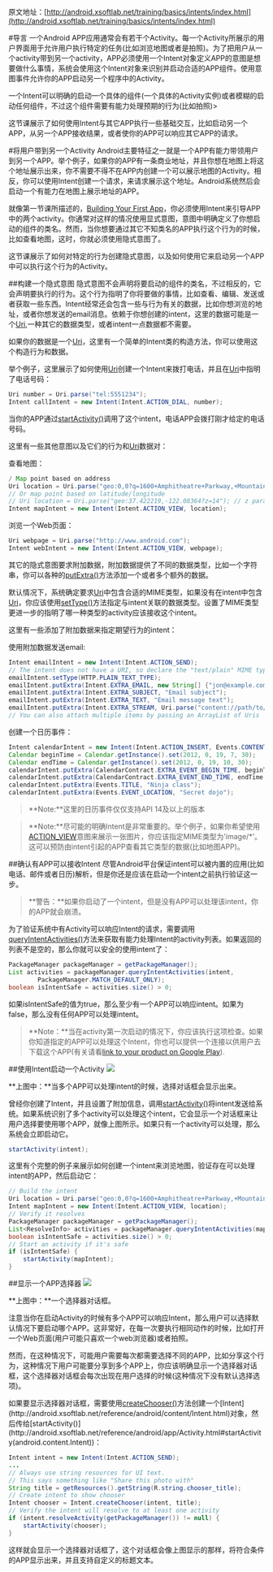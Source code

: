 原文地址：[http://android.xsoftlab.net/training/basics/intents/index.html](http://android.xsoftlab.net/training/basics/intents/index.html)

#导言
一个Android APP应用通常会有若干个Activity。每一个Activity所展示的用户界面用于允许用户执行特定的任务(比如浏览地图或者是拍照)。为了把用户从一个activity带到另一个activity，APP必须使用一个Intent对象定义APP的意图是想要做什么事情，系统会使用这个Intent对象来识别并启动合适的APP组件。使用意图事件允许你的APP启动另一个程序中的Activity。

一个Intent可以明确的启动一个具体的组件(一个具体的Activity实例)或者模糊的启动任何组件，不过这个组件需要有能力处理预期的行为(比如拍照)>

这节课展示了如何使用Intent与其它APP执行一些基础交互，比如启动另一个APP，从另一个APP接收结果，或者使你的APP可以响应其它APP的请求。

#将用户带到另一个Activity
Android主要特征之一就是一个APP有能力带领用户到另一个APP。举个例子，如果你的APP有一条商业地址，并且你想在地图上将这个地址展示出来，你不需要不得不在APP内创建一个可以展示地图的Activity。相反，你可以使用Intent创建一个请求，来请求展示这个地址。Android系统然后会启动一个有能力在地图上展示地址的APP。

就像第一节课所描述的，[Building Your First App](http://android.xsoftlab.net/training/basics/firstapp/index.html)，你必须使用Intent来引导APP中的两个activity。你通常对这样的情况使用显式意图，意图中明确定义了你想启动的组件的类名。然而，当你想要通过其它不知类名的APP执行这个行为的时候，比如查看地图，这时，你就必须使用隐式意图了。

这节课展示了如何对特定的行为创建隐式意图，以及如何使用它来启动另一个APP中可以执行这个行为的Activity。

##构建一个隐式意图
隐式意图不会声明将要启动的组件的类名，不过相反的，它会声明要执行的行为。这个行为指明了你将要做的事情，比如查看、编辑、发送或者获取一些东西。Intent经常还会包含一些与行为有关的数据，比如你想浏览的地址，或者你想发送的email消息。依赖于你想创建的intent，这里的数据可能是一个[Uri](http://android.xsoftlab.net/reference/android/net/Uri.html),一种其它的数据类型，或者intent一点数据都不需要。

如果你的数据是一个[Uri](http://android.xsoftlab.net/reference/android/net/Uri.html)，这里有一个简单的Intent类的构造方法，你可以使用这个构造行为和数据。

举个例子，这里展示了如何使用[Uri](http://android.xsoftlab.net/reference/android/net/Uri.html)创建一个Intent来拨打电话，并且在[Uri](http://android.xsoftlab.net/reference/android/net/Uri.html)中指明了电话号码：
```java
Uri number = Uri.parse("tel:5551234");
Intent callIntent = new Intent(Intent.ACTION_DIAL, number);
```

当你的APP通过[startActivity()](http://android.xsoftlab.net/reference/android/app/Activity.html#startActivity(android.content.Intent))调用了这个intent，电话APP会拨打刚才给定的电话号码。

这里有一些其他意图以及它们的行为和[Uri](http://android.xsoftlab.net/reference/android/net/Uri.html)数据对：

查看地图：
```java
/ Map point based on address
Uri location = Uri.parse("geo:0,0?q=1600+Amphitheatre+Parkway,+Mountain+View,+California");
// Or map point based on latitude/longitude
// Uri location = Uri.parse("geo:37.422219,-122.08364?z=14"); // z param is zoom level
Intent mapIntent = new Intent(Intent.ACTION_VIEW, location);
```

浏览一个Web页面：
```java
Uri webpage = Uri.parse("http://www.android.com");
Intent webIntent = new Intent(Intent.ACTION_VIEW, webpage);
```

其它的隐式意图要求附加数据，附加数据提供了不同的数据类型，比如一个字符串，你可以各种的[putExtra()](http://android.xsoftlab.net/reference/android/content/Intent.html#putExtra(java.lang.String,%20java.lang.String))方法添加一个或者多个额外的数据。

默认情况下，系统确定要求[Uri](http://android.xsoftlab.net/reference/android/net/Uri.html)中包含合适的MIME类型，如果没有在intent中包含[Uri](http://android.xsoftlab.net/reference/android/net/Uri.html)，你应该使用[setType()](http://android.xsoftlab.net/reference/android/content/Intent.html#setType(java.lang.String))方法指定与intent关联的数据类型。设置了MIME类型更进一步的指明了哪一种类型的activity应该接收这个intent。

这里有一些添加了附加数据来指定期望行为的intent：

使用附加数据发送email:
```java
Intent emailIntent = new Intent(Intent.ACTION_SEND);
// The intent does not have a URI, so declare the "text/plain" MIME type
emailIntent.setType(HTTP.PLAIN_TEXT_TYPE);
emailIntent.putExtra(Intent.EXTRA_EMAIL, new String[] {"jon@example.com"}); // recipients
emailIntent.putExtra(Intent.EXTRA_SUBJECT, "Email subject");
emailIntent.putExtra(Intent.EXTRA_TEXT, "Email message text");
emailIntent.putExtra(Intent.EXTRA_STREAM, Uri.parse("content://path/to/email/attachment"));
// You can also attach multiple items by passing an ArrayList of Uris
```

创建一个日历事件：
```java
Intent calendarIntent = new Intent(Intent.ACTION_INSERT, Events.CONTENT_URI);
Calendar beginTime = Calendar.getInstance().set(2012, 0, 19, 7, 30);
Calendar endTime = Calendar.getInstance().set(2012, 0, 19, 10, 30);
calendarIntent.putExtra(CalendarContract.EXTRA_EVENT_BEGIN_TIME, beginTime.getTimeInMillis());
calendarIntent.putExtra(CalendarContract.EXTRA_EVENT_END_TIME, endTime.getTimeInMillis());
calendarIntent.putExtra(Events.TITLE, "Ninja class");
calendarIntent.putExtra(Events.EVENT_LOCATION, "Secret dojo");
```
> **Note:**这里的日历事件仅仅支持API 14及以上的版本

> **Note:**尽可能的明确Intent是非常重要的。举个例子，如果你希望使用[ACTION_VIEW](http://android.xsoftlab.net/reference/android/content/Intent.html#ACTION_VIEW)意图来展示一张图片，你应该指定MIME类型为'image/*'。这可以预防由intent引起的APP查看其它类型的数据(比如地图APP)。


##确认有APP可以接收Intent
尽管Android平台保证intent可以被内置的应用(比如电话、邮件或者日历)解析，但是你还是应该在启动一个intent之前执行验证这一步。

>**警告：**如果你启动了一个intent，但是没有APP可以处理该intent，你的APP就会崩溃。

为了验证系统中有Activity可以响应Intent的请求，需要调用[queryIntentActivities()](http://android.xsoftlab.net/reference/android/content/pm/PackageManager.html#queryIntentActivities(android.content.Intent,%20int))方法来获取有能力处理Intent的activity列表。如果返回的列表不是空的，那么你就可以安全的使用intent了：
```java
PackageManager packageManager = getPackageManager();
List activities = packageManager.queryIntentActivities(intent,
        PackageManager.MATCH_DEFAULT_ONLY);
boolean isIntentSafe = activities.size() > 0;
```

如果isIntentSafe的值为true，那么至少有一个APP可以响应intent。如果为false，那么没有任何APP可以处理intent。

>**Note：**当在activity第一次启动的情况下，你应该执行这项检查。如果你知道指定的APP可以处理这个Intent，你也可以提供一个连接以供用户去下载这个APP(有关请看[link to your product on Google Play](http://android.xsoftlab.net/distribute/tools/promote/linking.html)).

##使用Intent启动一个Activity
![](http://android.xsoftlab.net/images/training/basics/intents-choice.png)

**上图中：**当多个APP可以处理intent的时候，选择对话框会显示出来。

曾经你创建了Intent，并且设置了附加信息，调用[startActivity()](http://android.xsoftlab.net/reference/android/app/Activity.html#startActivity(android.content.Intent))将intent发送给系统。如果系统识别了多个activity可以处理这个intent，它会显示一个对话框来让用户选择要使用哪个APP，就像上图所示。如果只有一个activity可以处理，那么系统会立即启动它。
```java
startActivity(intent);
```

这里有个完整的例子来展示如何创建一个intent来浏览地图，验证存在可以处理intent的APP，然后启动它：
```java
// Build the intent
Uri location = Uri.parse("geo:0,0?q=1600+Amphitheatre+Parkway,+Mountain+View,+California");
Intent mapIntent = new Intent(Intent.ACTION_VIEW, location);
// Verify it resolves
PackageManager packageManager = getPackageManager();
List<ResolveInfo> activities = packageManager.queryIntentActivities(mapIntent, 0);
boolean isIntentSafe = activities.size() > 0;
// Start an activity if it's safe
if (isIntentSafe) {
    startActivity(mapIntent);
}
```

##显示一个APP选择器
![](http://android.xsoftlab.net/images/training/basics/intent-chooser.png)

**上图中：**一个选择器对话框。

注意当你在启动Activity的时候有多个APP可以响应Intent，那么用户可以选择默认情况下要启动哪个APP。这非常好，在每一次要执行相同动作的时候，比如打开一个Web页面(用户可能只喜欢一个web浏览器)或者拍照。

然而，在这种情况下，可能用户需要每次都需要选择不同的APP，比如分享这个行为，这种情况下用户可能要分享到多个APP上，你应该明确显示一个选择器对话框，这个选择器对话框会每次出现在用户选择的时候(这种情况下没有默认选择选项)。

如果要显示选择器对话框，需要使用[createChooser()](http://android.xsoftlab.net/reference/android/content/Intent.html#createChooser(android.content.Intent,%20java.lang.CharSequence))方法创建一个[Intent](http://android.xsoftlab.net/reference/android/content/Intent.html)对象，然后传给[startActivity()](http://android.xsoftlab.net/reference/android/app/Activity.html#startActivity(android.content.Intent))：
```java
Intent intent = new Intent(Intent.ACTION_SEND);
...
// Always use string resources for UI text.
// This says something like "Share this photo with"
String title = getResources().getString(R.string.chooser_title);
// Create intent to show chooser
Intent chooser = Intent.createChooser(intent, title);
// Verify the intent will resolve to at least one activity
if (intent.resolveActivity(getPackageManager()) != null) {
    startActivity(chooser);
}
```

这样就会显示一个选择器对话框了，这个对话框会像上图显示的那样，将符合条件的APP显示出来，并且支持自定义的标题文本。